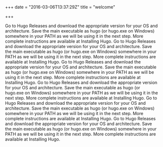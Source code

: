 +++
date = "2016-03-06T13:37:29Z"
title = "welcome"

+++

Go to Hugo Releases and download the appropriate version for your OS and architecture.
Save the main executable as hugo (or hugo.exe on Windows) somewhere in your PATH as we will be using it in the next step.
More complete instructions are available at Installing Hugo.
Go to Hugo Releases and download the appropriate version for your OS and architecture.
Save the main executable as hugo (or hugo.exe on Windows) somewhere in your PATH as we will be using it in the next step.
More complete instructions are available at Installing Hugo.
Go to Hugo Releases and download the appropriate version for your OS and architecture.
Save the main executable as hugo (or hugo.exe on Windows) somewhere in your PATH as we will be using it in the next step.
More complete instructions are available at Installing Hugo.
Go to Hugo Releases and download the appropriate version for your OS and architecture.
Save the main executable as hugo (or hugo.exe on Windows) somewhere in your PATH as we will be using it in the next step.
More complete instructions are available at Installing Hugo.
Go to Hugo Releases and download the appropriate version for your OS and architecture.
Save the main executable as hugo (or hugo.exe on Windows) somewhere in your PATH as we will be using it in the next step.
More complete instructions are available at Installing Hugo.
Go to Hugo Releases and download the appropriate version for your OS and architecture.
Save the main executable as hugo (or hugo.exe on Windows) somewhere in your PATH as we will be using it in the next step.
More complete instructions are available at Installing Hugo.
